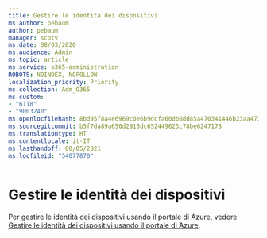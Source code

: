 ```yaml
---
title: Gestire le identità dei dispositivi
ms.author: pebaum
author: pebaum
manager: scotv
ms.date: 08/03/2020
ms.audience: Admin
ms.topic: article
ms.service: o365-administration
ROBOTS: NOINDEX, NOFOLLOW
localization_priority: Priority
ms.collection: Adm_O365
ms.custom:
- "6118"
- "9003240"
ms.openlocfilehash: 8bd95f8a4e6969c0e6b9dcfa60db8dd85a470341446b23aa47349b607c8f6d27
ms.sourcegitcommit: b5f7da89a650d2915dc652449623c78be6247175
ms.translationtype: HT
ms.contentlocale: it-IT
ms.lasthandoff: 08/05/2021
ms.locfileid: "54077870"
---
```

# <a name="manage-device-identities"></a>Gestire le identità dei dispositivi

Per gestire le identità dei dispositivi usando il portale di Azure, vedere [Gestire le identità dei dispositivi usando il portale di Azure](https://docs.microsoft.com/azure/active-directory/devices/device-management-azure-portal).